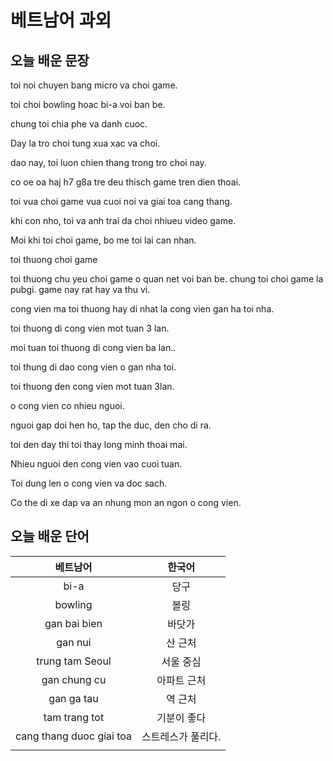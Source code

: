 # 베트남어 과외

## 오늘 배운 문장

toi noi chuyen bang micro va choi game.

toi choi bowling hoac bi-a voi ban be.

chung toi chia phe va danh cuoc.

Day la tro choi tung xua xac va choi.

dao nay, toi luon chien thang trong tro choi nay.

co oe oa haj h7 g8a tre deu thisch game tren dien thoai.

toi vua choi game vua cuoi noi va giai toa cang thang.

khi con nho, toi va anh trai da choi nhiueu video game.

Moi khi toi choi game, bo me toi lai can nhan.

toi thuong choi game

toi thuong chu yeu choi game o quan net voi ban be.
chung toi choi game la pubgi. game nay rat hay va thu vi.

cong vien ma toi thuong hay di nhat la cong vien gan ha toi nha.

toi thuong di cong vien mot tuan 3 lan.

moi tuan toi thuong di cong vien ba lan..


toi thung di dao cong vien o gan nha toi.

toi thuong den cong vien mot tuan 3lan.

o cong vien co nhieu nguoi.

nguoi gap doi hen ho, tap the duc, den cho di ra.

toi den day thi toi thay long minh thoai mai.

Nhieu nguoi den cong vien vao cuoi tuan.

Toi dung len o cong vien va doc sach.

Co the di xe dap va an nhung mon an ngon o cong vien.









## 오늘 배운 단어
| 베트남어 | 한국어 |
|:--:|:--:|
|bi-a|당구|
|bowling|볼링|
|gan bai bien|바닷가|
|gan nui|산 근처|
|trung tam Seoul|서울 중심|
|gan chung cu|아파트 근처|
|gan ga tau|역 근처|
|tam trang tot|기분이 좋다|
|cang thang duoc giai toa|스트레스가 풀리다.|
|||




